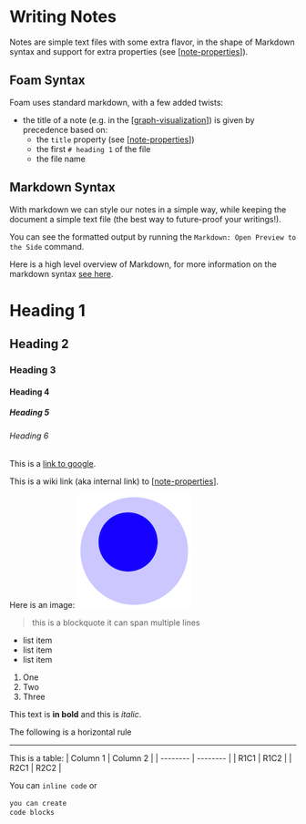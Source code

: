 # Writing Notes

Notes are simple text files with some extra flavor, in the shape of Markdown
syntax and support for extra properties (see [[note-properties]]).

## Foam Syntax

Foam uses standard markdown, with a few added twists:

- the title of a note (e.g. in the [[graph-visualization]]) is given by
  precedence based on:
  - the `title` property (see [[note-properties]])
  - the first `# heading 1` of the file
  - the file name

## Markdown Syntax

With markdown we can style our notes in a simple way, while keeping the document
a simple text file (the best way to future-proof your writings!).

You can see the formatted output by running the
`Markdown: Open Preview to the Side` command.

Here is a high level overview of Markdown, for more information on the markdown
syntax [see here](https://commonmark.org/help/).

# Heading 1

## Heading 2

### Heading 3

#### Heading 4

##### Heading 5

###### Heading 6

This is a [link to google](https://www.google.com).

This is a wiki link (aka internal link) to [[note-properties]].

Here is an image: ![image](../../attachments/foam-icon.png)

> this is a blockquote it can span multiple lines

- list item
- list item
- list item

1. One
2. Two
3. Three

This text is **in bold** and this is _italic_.

The following is a horizontal rule

---

This is a table: | Column 1 | Column 2 | | -------- | -------- | | R1C1 | R1C2 |
| R2C1 | R2C2 |

You can `inline code` or

```
you can create
code blocks
```

[//begin]: # 'Autogenerated link references for markdown compatibility'
[note-properties]: ../features/note-properties.md 'Note Properties'
[graph-visualization]: ../features/graph-visualization.md 'Graph Visualization'
[//end]: # 'Autogenerated link references'
